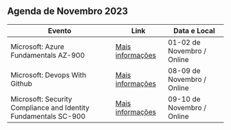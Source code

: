 ## Agenda de Novembro 2023

| Evento               | Link                                                | Data e Local
| ----------------- | ---------------------------------------------------------------- | ---------------------------------------------------------------- |
| Microsoft: Azure Fundamentals AZ-900       | [Mais informações](https://www.microsoft.com/pt-br/events-hub/brazil/1890-microsoft-azure-virtual-training-day-azure-fundamentals-az-900/) | 01-02 de Novembro / Online | 
| Microsoft: Devops With Github       | [Mais informações](https://www.microsoft.com/pt-br/events-hub/brazil/1894-microsoft-azure-virtual-training-day-devops-with-github/) | 08-09 de Novembro / Online |
| Microsoft: Security Compliance and Identity Fundamentals SC-900       | [Mais informações](https://www.microsoft.com/pt-br/events-hub/brazil/1896-microsoft-security-virtual-training-day-security-compliance-and-identity-fundamentals-sc-900/) | 09-10 de Novembro / Online | 
